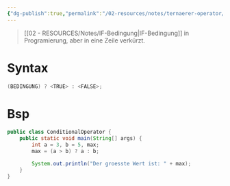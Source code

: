 ```yaml
---
{"dg-publish":true,"permalink":"/02-resources/notes/ternaerer-operator/","tags":["code"],"noteIcon":"","updated":"2024-10-26T21:27:44.506+02:00"}
---
```


>[[02 - RESOURCES/Notes/IF-Bedingung\|IF-Bedingung]] in Programierung, aber in eine Zeile verkürzt.
# Syntax
```java
(BEDINGUNG) ? <TRUE> : <FALSE>;
```
# Bsp
```java
public class ConditionalOperator {
	public static void main(String[] args) {
		int a = 3, b = 5, max;
		max = (a > b) ? a : b;

		System.out.println("Der groesste Wert ist: " + max);
	}
}
```
